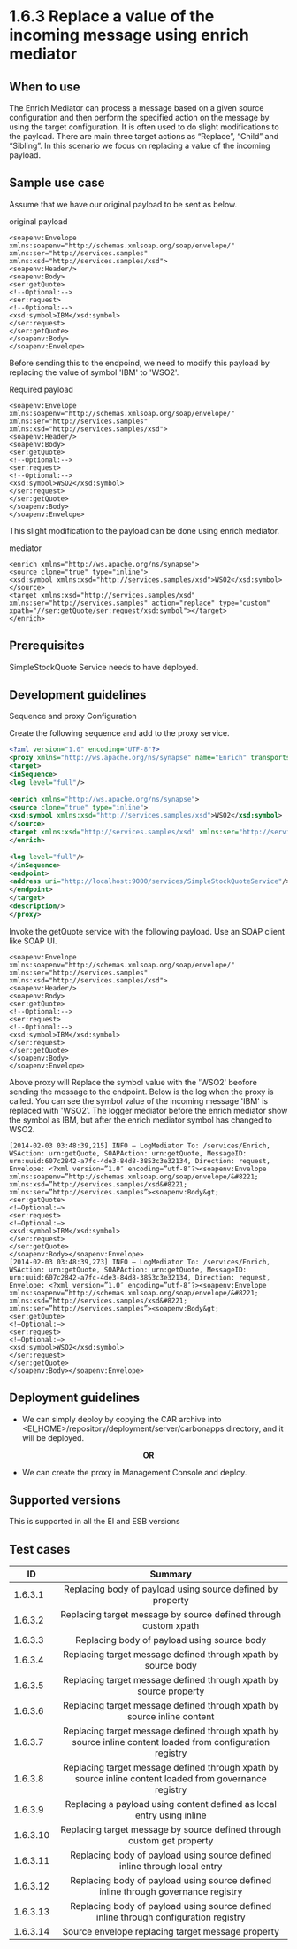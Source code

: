 # 1.6.3 Replace a value of the incoming message using enrich mediator

## When to use
The Enrich Mediator can process a message based on a given source configuration and then perform the specified action on the message by using the target configuration. It is often used to do slight modifications to the payload. There are main three target actions as “Replace”, “Child” and “Sibling”. In this scenario we focus on replacing a value of the incoming payload. 


## Sample use case
Assume that we have our original payload to be sent as below. 

original payload
```
<soapenv:Envelope xmlns:soapenv="http://schemas.xmlsoap.org/soap/envelope/" xmlns:ser="http://services.samples" xmlns:xsd="http://services.samples/xsd">
<soapenv:Header/>
<soapenv:Body>
<ser:getQuote>
<!--Optional:-->
<ser:request>
<!--Optional:-->
<xsd:symbol>IBM</xsd:symbol>
</ser:request>
</ser:getQuote>
</soapenv:Body>
</soapenv:Envelope>
```

Before sending this to the endpoind, we need to modify this payload by replacing the value of symbol 'IBM' to 'WSO2'. 

Required payload
```
<soapenv:Envelope xmlns:soapenv="http://schemas.xmlsoap.org/soap/envelope/" xmlns:ser="http://services.samples" xmlns:xsd="http://services.samples/xsd">
<soapenv:Header/>
<soapenv:Body>
<ser:getQuote>
<!--Optional:-->
<ser:request>
<!--Optional:-->
<xsd:symbol>WSO2</xsd:symbol>
</ser:request>
</ser:getQuote>
</soapenv:Body>
</soapenv:Envelope>
```

This slight modification to the payload can be done using enrich mediator. 

mediator
```
<enrich xmlns="http://ws.apache.org/ns/synapse">
<source clone="true" type="inline">
<xsd:symbol xmlns:xsd="http://services.samples/xsd">WSO2</xsd:symbol>
</source>
<target xmlns:xsd="http://services.samples/xsd" xmlns:ser="http://services.samples" action="replace" type="custom" xpath="//ser:getQuote/ser:request/xsd:symbol"></target>
</enrich>
```

## Prerequisites
SimpleStockQuote Service needs to have deployed. 

## Development guidelines

Sequence and proxy Configuration

Create the following sequence and add to the proxy service. 

```xml
<?xml version="1.0" encoding="UTF-8"?>
<proxy xmlns="http://ws.apache.org/ns/synapse" name="Enrich" transports="https,http" statistics="disable" trace="disable" startOnLoad="true">
<target>
<inSequence>
<log level="full"/>
 
<enrich xmlns="http://ws.apache.org/ns/synapse">
<source clone="true" type="inline">
<xsd:symbol xmlns:xsd="http://services.samples/xsd">WSO2</xsd:symbol>
</source>
<target xmlns:xsd="http://services.samples/xsd" xmlns:ser="http://services.samples" action="replace" type="custom" xpath="//ser:getQuote/ser:request/xsd:symbol"></target>
</enrich>
 
<log level="full"/>
</inSequence>
<endpoint>
<address uri="http://localhost:9000/services/SimpleStockQuoteService"/>
</endpoint>
</target>
<description/>
</proxy>
```

Invoke the getQuote service with the following payload. Use an SOAP client like SOAP UI. 

```
<soapenv:Envelope xmlns:soapenv="http://schemas.xmlsoap.org/soap/envelope/" xmlns:ser="http://services.samples" xmlns:xsd="http://services.samples/xsd">
<soapenv:Header/>
<soapenv:Body>
<ser:getQuote>
<!--Optional:-->
<ser:request>
<!--Optional:-->
<xsd:symbol>IBM</xsd:symbol>
</ser:request>
</ser:getQuote>
</soapenv:Body>
</soapenv:Envelope>
```

Above proxy will Replace the symbol value with the 'WSO2' beofore sending the message to the endpoint. Below is the log when the proxy is called. You can see the symbol value of the incoming message 'IBM' is replaced with 'WSO2'. The logger mediator before the enrich mediator show the symbol as IBM, but after the enrich mediator symbol has changed to WSO2.


```
[2014-02-03 03:48:39,215] INFO – LogMediator To: /services/Enrich, WSAction: urn:getQuote, SOAPAction: urn:getQuote, MessageID: urn:uuid:607c2842-a7fc-4de3-84d8-3853c3e32134, Direction: request, Envelope: <?xml version=”1.0″ encoding=”utf-8″?><soapenv:Envelope xmlns:soapenv=”http://schemas.xmlsoap.org/soap/envelope/&#8221; xmlns:xsd=”http://services.samples/xsd&#8221; xmlns:ser=”http://services.samples”><soapenv:Body&gt;
<ser:getQuote>
<!–Optional:–>
<ser:request>
<!–Optional:–>
<xsd:symbol>IBM</xsd:symbol>
</ser:request>
</ser:getQuote>
</soapenv:Body></soapenv:Envelope>
[2014-02-03 03:48:39,273] INFO – LogMediator To: /services/Enrich, WSAction: urn:getQuote, SOAPAction: urn:getQuote, MessageID: urn:uuid:607c2842-a7fc-4de3-84d8-3853c3e32134, Direction: request, Envelope: <?xml version=”1.0″ encoding=”utf-8″?><soapenv:Envelope xmlns:soapenv=”http://schemas.xmlsoap.org/soap/envelope/&#8221; xmlns:xsd=”http://services.samples/xsd&#8221; xmlns:ser=”http://services.samples”><soapenv:Body&gt;
<ser:getQuote>
<!–Optional:–>
<ser:request>
<!–Optional:–>
<xsd:symbol>WSO2</xsd:symbol>
</ser:request>
</ser:getQuote>
</soapenv:Body></soapenv:Envelope>
```

## Deployment guidelines

* We can simply deploy by copying the CAR archive into <EI_HOME>/repository/deployment/server/carbonapps directory, and it will be deployed.

<p align="center"><b> OR </b></p>

* We can create the proxy in Management Console and deploy.


## Supported versions
This is supported in all the EI and ESB versions

## Test cases

| ID        | Summary                                                                                                    |
| ----------|:---------------------------------------------------------------------------------------------------------: |
| 1.6.3.1   | Replacing body of payload using source defined by property                                                   |
| 1.6.3.2   | Replacing target message by source defined through custom xpath                                              |
| 1.6.3.3   | Replacing body of payload using source body                                                                  |
| 1.6.3.4   | Replacing target message defined through xpath by source body                                                |
| 1.6.3.5   | Replacing target message defined through xpath by source property                                            |
| 1.6.3.6   | Replacing target message defined through xpath by source inline content                                      |
| 1.6.3.7   | Replacing target message defined through xpath by source inline content loaded from configuration registry   |
| 1.6.3.8   | Replacing target message defined through xpath by source inline content loaded from governance registry      |
| 1.6.3.9   | Replacing a payload using content defined as local entry using inline                                        |   
| 1.6.3.10  | Replacing target message by source defined through custom get property                                       |
| 1.6.3.11  | Replacing body of payload using source defined inline through local entry                                    |
| 1.6.3.12  | Replacing body of payload using source defined inline through governance registry                            |
| 1.6.3.13  | Replacing body of payload using source defined inline through configuration registry                         |
| 1.6.3.14  | Source envelope replacing target message property                                                            |

